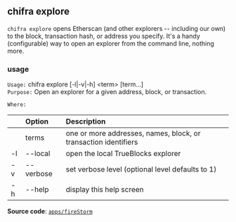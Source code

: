 ## chifra explore

`chifra explore` opens Etherscan (and other explorers -- including our own) to the block, transaction hash, or address you specify. It's a handy (configurable) way to open an explorer from the command line, nothing more.

### usage

`Usage:`    chifra explore [-l|-v|-h] &lt;term&gt; [term...]  
`Purpose:`  Open an explorer for a given address, block, or transaction.

`Where:`  

| | Option | Description |
| :----- | :----- | :---------- |
|  | terms | one or more addresses, names, block, or transaction identifiers |
| -l | --local | open the local TrueBlocks explorer |
| -v | --verbose | set verbose level (optional level defaults to 1) |
| -h | --help | display this help screen |

**Source code**: [`apps/fireStorm`](https://github.com/TrueBlocks/trueblocks-core/tree/master/src/apps/fireStorm)

